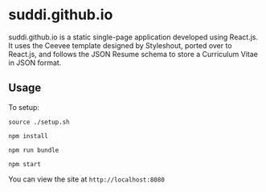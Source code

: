 # suddi.github.io

suddi.github.io is a static single-page application developed using React.js. It uses the Ceevee template designed by Styleshout, ported over to React.js, and follows the JSON Resume schema to store a Curriculum Vitae in JSON format.

## Usage

To setup:
````
source ./setup.sh

npm install

npm run bundle

npm start
````

You can view the site at `http://localhost:8080`
